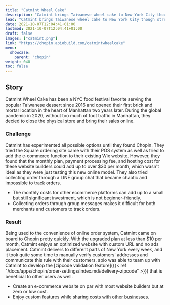 ```yaml
---
title: "Catmint Wheel Cake"
description: "Catmint brings Taiwanese wheel cake to New York City though street fair appearance and weekly delivery."
lead: "Catmint brings Taiwanese wheel cake to New York City though street fair appearance and weekly delivery."
date: 2021-10-07T12:04:41+01:00
lastmod: 2021-10-07T12:04:41+01:00
draft: false
images: ["catmint.png"]
link: "https://chopin.apiobuild.com/catmintwheelcake"
menu:
  showcase:
    parent: "chopin"
weight: 040
toc: false
---
```


## Story

Catmint Wheel Cake has been a NYC food festival favorite serving the popular Taiwanese dessert since 2016 and opened their first brick and mortar location in the heart of Manhattan two years later. During the global pandemic in 2020, without too much of foot traffic in Manhattan, they decied to close the physical store and bring their sales online.

### Challenge

Catmint has experimented all possible options until they found Chopin. They tried the Square ordering site came with their POS system as well as tried to add the e-commerce function to their existing Wix website. However, they found that the monthly plan, payment processing fee, and hosting cost for these website builders could add up to over $30 per month, which wasn't ideal as they were just testing this new online model. They also tried collecting order through a LINE group chat that became chaotic and impossible to track orders.

- The monthly costs for other ecommerce platforms can add up to a small but still significant investment, which is not beginner-friendly.
- Collecting orders through group messages makes it difficult for both merchants and customers to track orders.

### Result

Being used to the convenience of online order system, Catmint came on board to Chopin pretty quickly. With the upgraded plan at less than $10 per month, Catmint enjoys an optimized website with custom URL and no ads placement. Catmint delivers to different parts of New York every week, and it took quite some time to manually verify customers' addresses and communicate this rule with their customers. apio was able to team up with Catmint to develop the [zipcode validation feature]({{< ref "/docs/apps/chopin/order-settings/index.md#delivery-zipcode" >}}) that is beneficial to other users as well.

- Create an e-commerce website on par with most website builders but at zero or low cost.
- Enjoy custom features while [sharing costs with other businesses](https://apiobuild.com/blog/why-do-we-create-apio/#sharing-costs-with-other-businesses).